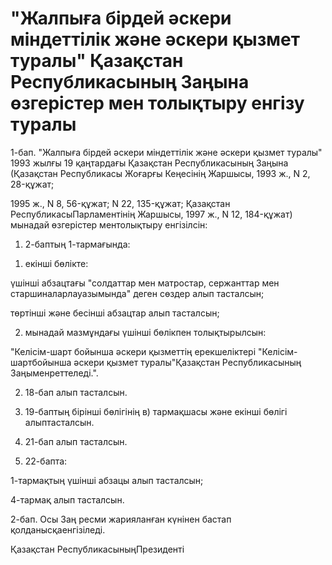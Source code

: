 # "Жалпыға бірдей әскери міндеттілік және әскери қызмет туралы" Қазақстан Республикасының Заңына өзгерістер мен толықтыру енгізу туралы

1-бап. "Жалпыға бірдей әскери міндеттілік және әскери қызмет туралы" 1993 жылғы 19 қаңтардағы Қазақстан Республикасының Заңына (Қазақстан Республикасы Жоғарғы Кеңесінің Жаршысы, 1993 ж., N 2, 28-құжат;

1995 ж., N 8, 56-құжат; N 22, 135-құжат; Қазақстан РеспубликасыПарламентінің Жаршысы, 1997 ж., N 12, 184-құжат) мынадай өзгерістер ментолықтыру енгізілсін:

1. 2-баптың 1-тармағында:

1) екінші бөлікте:

үшінші абзацтағы "солдаттар мен матростар, сержанттар мен старшиналарлауазымында" деген сөздер алып тасталсын;

төртінші және бесінші абзацтар алып тасталсын;

2) мынадай мазмұндағы үшінші бөлікпен толықтырылсын:

"Келісім-шарт бойынша әскери қызметтің ерекшеліктері "Келісім-шартбойынша әскери қызмет туралы"Қазақстан Республикасының Заңыменреттеледі.".

2. 18-бап алып тасталсын.

3. 19-баптың бірінші бөлігінің в) тармақшасы және екінші бөлігі алыптасталсын.

4. 21-бап алып тасталсын.

5. 22-бапта:

1-тармақтың үшінші абзацы алып тасталсын;

4-тармақ алып тасталсын.

2-бап. Осы Заң ресми жарияланған күнінен бастап қолданысқаенгізіледі.

Қазақстан РеспубликасыныңПрезиденті


